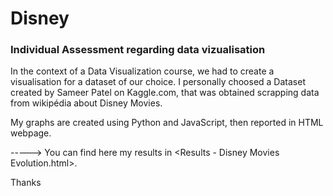 # Disney
### Individual Assessment regarding data vizualisation

In the context of a Data Visualization  course, we had to create a visualisation for a dataset of our choice. 
I personally choosed a Dataset created by Sameer Patel on Kaggle.com, that was obtained scrapping data from wikipédia about Disney Movies.

My graphs are created using Python and JavaScript, then reported in HTML webpage.

-----> You can find here my results in <Results - Disney Movies Evolution.html>. 

Thanks
